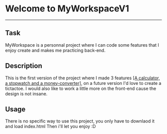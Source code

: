 # Welcome to MyWorkspaceV1
***

## Task
MyWorkspace is a personnal project where I can code some features that I enjoy create and makes me practicing back-end.
## Description
This is the first version of the project where I made 3 features <ins>[A calculator, a stopwatch and a money-converter]</ins>, on a future version I'd love to create a tictactoe.
I would also like to work a little more on the front-end cause the design is not insane.
## Usage
There is no specific way to use this project, you only have to downlaod it and load index.html
Then i'll let you enjoy :D
